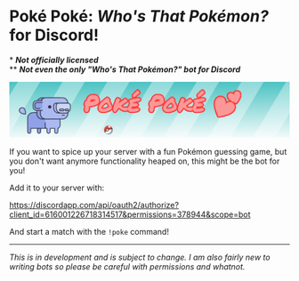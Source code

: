 
# Poké Poké: *Who's That Pokémon?* for Discord!

\* ***Not officially licensed***  
\*\* ***Not even the only "Who's That Pokémon?" bot for Discord***

![header](Artwork/header.png "header")

If you want to spice up your server with a fun Pokémon guessing game, but you
don't want anymore functionality heaped on, this might be the bot for you! 

Add it to your server with:

https://discordapp.com/api/oauth2/authorize?client_id=616001226718314517&permissions=378944&scope=bot

And start a match with the `!poke` command!

---

*This is in development and is subject to change. I am also fairly new to writing bots so
please be careful with permissions and whatnot.*


